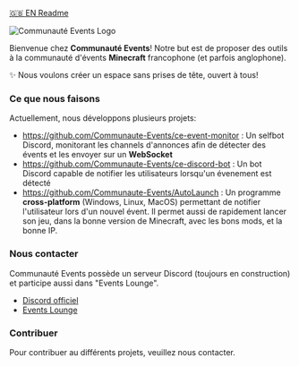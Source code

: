 [🇬🇧 EN Readme](https://github.com/Communaute-Events/.github/blob/main/EN_README.md)

![Communauté Events Logo](https://i.imgur.com/d8dTNK2.png)

Bienvenue chez **Communauté Events**! Notre but est de proposer des outils à la communauté d'évents **Minecraft** francophone (et parfois anglophone).

✨ Nous voulons créer un espace sans prises de tête, ouvert à tous!

### Ce que nous faisons

Actuellement, nous développons plusieurs projets:

- https://github.com/Communaute-Events/ce-event-monitor : Un selfbot Discord, monitorant les channels d'annonces afin de détecter des évents et les envoyer sur un **WebSocket**
- https://github.com/Communaute-Events/ce-discord-bot : Un bot Discord capable de notifier les utilisateurs lorsqu'un évenement est détecté
- https://github.com/Communaute-Events/AutoLaunch : Un programme **cross-platform** (Windows, Linux, MacOS) permettant de notifier l'utilisateur lors d'un nouvel évent. Il permet aussi de rapidement lancer son jeu, dans la bonne version de Minecraft, avec les bons mods, et la bonne IP.

### Nous contacter

Communauté Events possède un serveur Discord (toujours en construction) et participe aussi dans "Events Lounge".

- [Discord officiel](https://discord.gg/y7r8rF4PxV)
- [Events Lounge](https://discord.gg/vRgaNA6MX2)


### Contribuer

Pour contribuer au différents projets, veuillez nous contacter.
